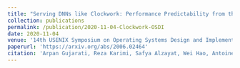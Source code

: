 ```yaml
---
title: "Serving DNNs like Clockwork: Performance Predictability from the Bottom Up"
collection: publications
permalink: /publication/2020-11-04-Clockwork-OSDI
date: 2020-11-04
venue: '14th USENIX Symposium on Operating Systems Design and Implementation (OSDI)'
paperurl: 'https://arxiv.org/abs/2006.02464'
citation: 'Arpan Gujarati, Reza Karimi, Safya Alzayat, Wei Hao, Antoine Kaufmann, Ymir Vigfusson, Jonathan Mace, &quot;Serving DNNs like Clockwork: Performance Predictability from the Bottom Up&quot;, <i> 14th USENIX Symposium on Operating Systems Design and Implementation (OSDI)</i>, 2020.'
---
```


